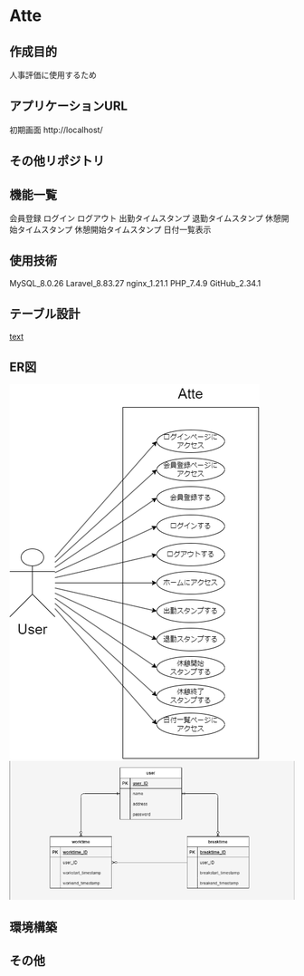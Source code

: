 # Atte

## 作成目的
人事評価に使用するため
## アプリケーションURL
初期画面
http://localhost/
## その他リポジトリ

## 機能一覧
会員登録
ログイン
ログアウト
出勤タイムスタンプ
退勤タイムスタンプ
休憩開始タイムスタンプ
休憩開始タイムスタンプ
日付一覧表示
## 使用技術
MySQL_8.0.26
Laravel_8.83.27
nginx_1.21.1
PHP_7.4.9
GitHub_2.34.1
## テーブル設計
[text](vscode-local:/c%3A/Users/Sunny/Downloads/%E6%A9%8B%E5%8F%A3%E6%99%B4%E4%BA%BA%E6%A7%9801%20Web%E9%96%8B%E7%99%BA%E5%88%9D%E7%B4%9A%E7%94%9F%E5%BE%92%E6%A7%98%E7%94%A8%E6%A1%88%E4%BB%B6%E3%82%B7%E3%83%BC%E3%83%88%20ver.2.0%20-%20%E3%83%86%E3%83%BC%E3%83%96%E3%83%AB%E4%BB%95%E6%A7%98%E6%9B%B8.pdf)
## ER図
![alt text](usecase.png)
![alt text](ER2.png)
## 環境構築

## その他